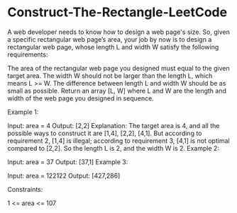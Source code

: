 # Construct-The-Rectangle-LeetCode
A web developer needs to know how to design a web page's size. So, given a specific rectangular web page’s area, your job by now is to design a rectangular web page, whose length L and width W satisfy the following requirements:

The area of the rectangular web page you designed must equal to the given target area.
The width W should not be larger than the length L, which means L >= W.
The difference between length L and width W should be as small as possible.
Return an array [L, W] where L and W are the length and width of the web page you designed in sequence.

 

Example 1:

Input: area = 4
Output: [2,2]
Explanation: The target area is 4, and all the possible ways to construct it are [1,4], [2,2], [4,1]. 
But according to requirement 2, [1,4] is illegal; according to requirement 3,  [4,1] is not optimal compared to [2,2]. So the length L is 2, and the width W is 2.
Example 2:

Input: area = 37
Output: [37,1]
Example 3:

Input: area = 122122
Output: [427,286]
 

Constraints:

1 <= area <= 107
